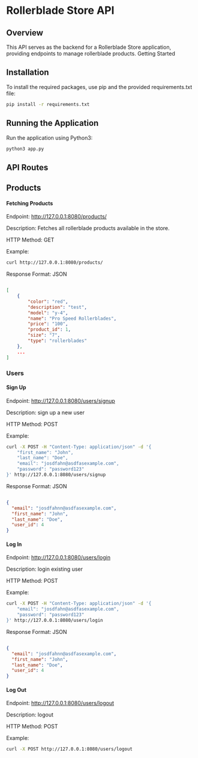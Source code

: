 # Rollerblade Store API
## Overview

This API serves as the backend for a Rollerblade Store application, providing endpoints to manage rollerblade products.
Getting Started

## Installation

To install the required packages, use pip and the provided requirements.txt file:

```bash
pip install -r requirements.txt
```

## Running the Application

Run the application using Python3:

```bash
python3 app.py
```

## API Routes

## Products

#### Fetching Products

Endpoint: http://127.0.0.1:8080/products/

Description: Fetches all rollerblade products available in the store.

HTTP Method: GET

Example:

```bash
curl http://127.0.0.1:8080/products/
```

Response Format: JSON

```json

[
    {
        "color": "red",
        "description": "test",
        "model": "y-4",
        "name": "Pro Speed Rollerblades",
        "price": "100",
        "product_id": 1,
        "size": "7",
        "type": "rollerblades"
    },
    ...
]
```

### Users

#### Sign Up

Endpoint: http://127.0.0.1:8080/users/signup

Description: sign up a new user

HTTP Method: POST

Example:

```bash
curl -X POST -H "Content-Type: application/json" -d '{
    "first_name": "John",
    "last_name": "Doe",
    "email": "josdfahn@asdfasexample.com",
    "password": "password123"
}' http://127.0.0.1:8080/users/signup
```

Response Format: JSON

```json

{
  "email": "josdfahnn@asdfasexample.com",
  "first_name": "John",
  "last_name": "Doe",
  "user_id": 4
}
```

#### Log In

Endpoint: http://127.0.0.1:8080/users/login

Description: login existing user

HTTP Method: POST

Example:

```bash
curl -X POST -H "Content-Type: application/json" -d '{
    "email": "josdfahn@asdfasexample.com",
    "password": "password123"
}' http://127.0.0.1:8080/users/login
```

Response Format: JSON

```json

{
  "email": "josdfahnn@asdfasexample.com",
  "first_name": "John",
  "last_name": "Doe",
  "user_id": 4
}
```

#### Log Out

Endpoint: http://127.0.0.1:8080/users/logout

Description: logout

HTTP Method: POST

Example:

```bash
curl -X POST http://127.0.0.1:8080/users/logout
```
